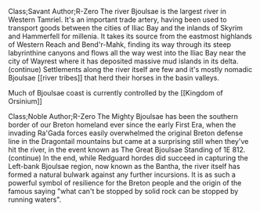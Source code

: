  
Class;Savant Author;R-Zero
The river Bjoulsae is the largest river in Western Tamriel. It's an important trade artery, having been used to transport goods between the cities of Iliac Bay and the inlands of Skyrim and Hammerfell for millenia. It takes its source from the eastmost highlands of Western Reach and Bend'r-Mahk, finding its way through its steep labyrinthine canyons and flows all the way west into the Iliac Bay near the city of Wayrest where it has deposited massive mud islands in its delta. 
(continue)
Settlements along the river itself are few and it's mostly nomadic Bjoulsae [[river tribes]] that herd their horses in the basin valleys. 

Much of Bjoulsae coast is currently controlled by the [[Kingdom of Orsinium]]


Class;Noble Author;R-Zero
The Mighty Bjoulsae has been the southern border of our Breton homeland ever since the early First Era, when the invading Ra'Gada forces easily overwhelmed the original Breton defense line in the Dragontail mountains but came at a surprising still when they've hit the river, in the event known as The Great Bjoulsae Standing of 1E 812. 
(continue)
In the end, while Redguard hordes did succeed in capturing the Left-bank Bjoulsae  region, now known as the Bantha, the river itself has formed a natural bulwark against any further incursions. It is as such a powerful symbol of resilience for the Breton people and the origin of the famous saying "what can't be stopped by solid rock can be stopped by running waters".